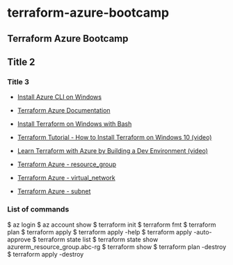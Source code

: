 # terraform-azure-bootcamp

## Terraform Azure Bootcamp

## Title 2

### Title 3
* [Install Azure CLI on Windows](https://learn.microsoft.com/en-us/cli/azure/install-azure-cli-windows?tabs=azure-cli)
* [Terraform Azure Documentation](https://registry.terraform.io/providers/hashicorp/azurerm/latest/docs)
* [Install Terraform on Windows with Bash](https://learn.microsoft.com/en-us/azure/developer/terraform/get-started-windows-bash?tabs=bash)
* [Terraform Tutorial - How to Install Terraform on Windows 10 (video)](https://www.youtube.com/watch?v=ljYzclmsvF4&ab_channel=CloudGuru)
* [Learn Terraform with Azure by Building a Dev Environment (video)](https://www.youtube.com/watch?v=V53AHWun17s&ab_channel=freeCodeCamp.org)

* [Terraform Azure - resource_group](https://registry.terraform.io/providers/hashicorp/azurerm/latest/docs/resources/resource_group)
* [Terraform Azure - virtual_network](https://registry.terraform.io/providers/hashicorp/azurerm/latest/docs/resources/virtual_network)
* [Terraform Azure - subnet](https://registry.terraform.io/providers/hashicorp/azurerm/latest/docs/resources/subnet)

### List of commands
$ az login
$ az account show
$ terraform init
$ terraform fmt
$ terraform plan
$ terraform apply
$ terraform apply -help
$ terraform apply -auto-approve
$ terraform state list
$ terraform state show azurerm_resource_group.abc-rg
$ terraform show
$ terraform plan -destroy
$ terraform apply -destroy 


